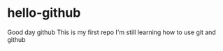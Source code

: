 # hello-github
Good day github 
This is my first repo
I'm still learning how to use git and github 
